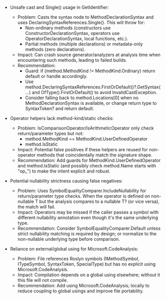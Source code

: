 - Unsafe cast and Single() usage in GetIdentifier:
  - Problem: Casts the syntax node to MethodDeclarationSyntax and uses DeclaringSyntaxReferences.Single(). This will throw for:
    - Non-ordinary methods (constructors use ConstructorDeclarationSyntax, operators use OperatorDeclarationSyntax, local functions, etc.).
    - Partial methods (multiple declarations) or metadata-only methods (zero declarations).
  - Impact: Can crash source generator/analyzers at analysis time when encountering such methods, leading to failed builds.
  - Recommendation:
    - Guard: if (method.MethodKind != MethodKind.Ordinary) return default or handle accordingly.
    - Use method.DeclaringSyntaxReferences.FirstOrDefault()?.GetSyntax(...) and OfType<MethodDeclarationSyntax>().FirstOrDefault() to avoid InvalidCastException.
    - Consider falling back to method.Locations[0] when no MethodDeclarationSyntax is available, or change return type to SyntaxToken? and return default.

- Operator helpers lack method-kind/static checks:
  - Problem: IsComparisonOperator/IsArithmeticOperator only check return/parameter types but not:
    - method.MethodKind == MethodKind.UserDefinedOperator
    - method.IsStatic
  - Impact: Potential false positives if these helpers are reused for non-operator methods that coincidentally match the signature shape.
  - Recommendation: Add guards for MethodKind.UserDefinedOperator and method.IsStatic (and possibly check method.Name starts with "op_") to make the intent explicit and robust.

- Potential nullability strictness causing false negatives:
  - Problem: Uses SymbolEqualityComparer.IncludeNullability for return/parameter type checks. When the operator is defined on non-nullable T but the analysis compares to a nullable T? (or vice versa), the match will fail.
  - Impact: Operators may be missed if the caller passes a symbol with different nullability annotation even though it's the same underlying type.
  - Recommendation: Consider SymbolEqualityComparer.Default unless strict nullability matching is required by design; or normalize to the non-nullable underlying type before comparison.

- Reliance on external/global using for Microsoft.CodeAnalysis:
  - Problem: File references Roslyn symbols (IMethodSymbol, ITypeSymbol, SyntaxToken, SpecialType) but has no explicit using Microsoft.CodeAnalysis.
  - Impact: Compilation depends on a global using elsewhere; without it this file will not compile.
  - Recommendation: Add using Microsoft.CodeAnalysis; locally to reduce coupling to global usings and improve file portability.
